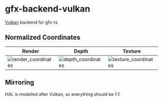 # gfx-backend-vulkan

[Vulkan](https://www.khronos.org/vulkan/) backend for gfx-rs.

## Normalized Coordinates

Render | Depth | Texture
-------|-------|--------
![render_coordinates](../../../info/vk_render_coordinates.png) | ![depth_coordinates](../../../info/dx_depth_coordinates.png) | ![texture_coordinates](../../../info/dx_texture_coordinates.png)

## Mirroring

HAL is modelled after Vulkan, so everything should be 1:1.
